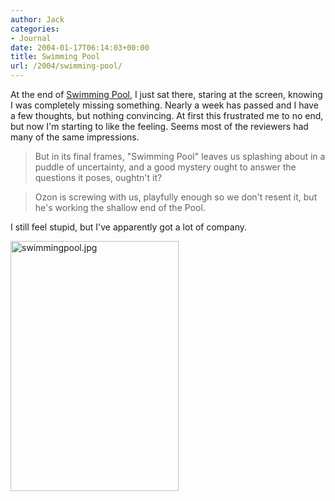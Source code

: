 ```yaml
---
author: Jack
categories:
- Journal
date: 2004-01-17T06:14:03+00:00
title: Swimming Pool
url: /2004/swimming-pool/
---
```


At the end of [Swimming Pool][1], I just sat there, staring at the screen, knowing I was completely missing something. Nearly a week has passed and I have a few thoughts, but nothing convincing. At first this frustrated me to no end, but now I'm starting to like the feeling. Seems most of the reviewers had many of the same impressions.
  


> But in its final frames, "Swimming Pool" leaves us splashing about in a puddle of uncertainty, and a good mystery ought to answer the questions it poses, oughtn't it?

> Ozon is screwing with us, playfully enough so we don't resent it, but he's working the shallow end of the Pool.

  
> 

I still feel stupid, but I've apparently got a lot of company.
  

  
<img alt="swimmingpool.jpg" src="http://www.jackbaty.com/images/blog/swimmingpool.jpg" width="269" height="400" border="0" />

 [1]: http://www.imdb.com/title/tt0324133/